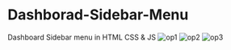 # Dashborad-Sidebar-Menu
Dashboard Sidebar menu in HTML CSS &amp; JS
![op1](https://github.com/RohanSakpal/Dashborad-Sidebar-Menu/assets/61617566/c8362f2e-ac52-47ce-85a7-dd1659bad226)
![op2](https://github.com/RohanSakpal/Dashborad-Sidebar-Menu/assets/61617566/3f7c673c-f497-4b93-9acc-cfb4c395b101)
![op3](https://github.com/RohanSakpal/Dashborad-Sidebar-Menu/assets/61617566/d85baf33-95d0-4f41-962c-948f8fa9bf23)

